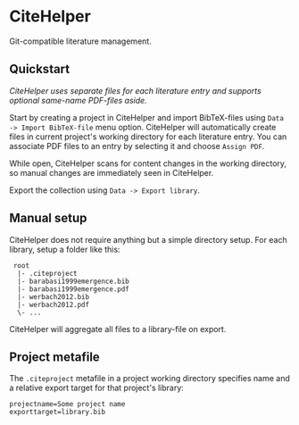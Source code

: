 # CiteHelper
Git-compatible literature management.

## Quickstart
*CiteHelper uses separate files for each literature entry and supports optional same-name PDF-files aside.*

Start by creating a project in CiteHelper and import BibTeX-files using `Data -> Import BibTeX-file` menu option. CiteHelper will automatically create files in current project's working directory for each literature entry.
You can associate PDF files to an entry by selecting it and choose `Assign PDF`.

While open, CiteHelper scans for content changes in the working directory, so manual changes are immediately seen in CiteHelper.

Export the collection using `Data -> Export library`.

## Manual setup
CiteHelper does not require anything but a simple directory setup.
For each library, setup a folder like this:

```
 root
  |- .citeproject
  |- barabasi1999emergence.bib
  |- barabasi1999emergence.pdf
  |- werbach2012.bib
  |- werbach2012.pdf
  \- ...
```
CiteHelper will aggregate all files to a library-file on export.

## Project metafile
The `.citeproject` metafile in a project working directory specifies name and a relative export target for that project's library:

```
projectname=Some project name
exporttarget=library.bib
```